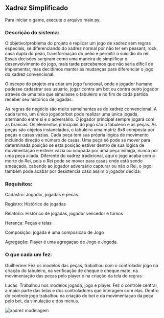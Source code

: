 ## Xadrez Simplificado
Para iniciar o game, execute o arquivo main.py.


### Descrição do sistema:

O objetivo/problema do projeto é replicar um jogo de xadrez sem regras especiais, se diferenciando do xadrez normal por não ter em peasant, rock, casa dupla do peão, transformação do peão e permitir o suicídio do rei. Essas decisões surgiram como uma maneira de simplificar o desenvolvimento do jogo, mais tarde percebemos que não seria difícil de implementar, mas decidimos manter as mudanças para diferenciar o jogo do xadrez convencional.

O escopo do projeto era criar um jogo funcional, onde o jogador humano pudesse cadastrar seu usuario, jogar contra um bot ou contra outro jogador através de uma tela que simulasse o tabuleiro e no fim de cada partida receber seu histórico de jogadas.

As regras de negócio são muito semelhantes as do xadrez convencional. A cada turno, um único jogador/bot pode realizar uma única jogada, alternando entre si e o adversário. O jogador principal sempre jogará com as brancas. Os elementos principais do jogo são o tabuleiro e as peças. As peças são objetos instanciados, o tabuleiro uma matriz 8x8 composta por peças e casas vazias. Cada peça tem sua própria lógica de movimento incluindo direção e número de casas. Uma peça só pode se mover para determinada posição se esta posição estiver dentro de sua lógica de movimentação e estiver vazia ou ocupada por uma peça inimiga, nunca por uma peça aliada. Diferente do xadrez tradicional, aqui o jogo acaba com a morte do Rei, pois o Rei pode se mover para casas onde está sendo ameaçado, cabendo ao jogador adversário capturar ou não o Rei, o jogo também pode acabar por desistencia caso assim o jogador decida. 


### Requisitos:

Cadastro: Jogador, jogadas e pecas.

Registro: Histórico de jogadas

Relatorio: Histórico de jogadas, jogador vencedor e turnos

Herança: Peças e telas

Composição: jogada é uma composicao de Jogo

Agregação: Player é uma agregaçao de Jogo e Jogoda.

### O que cada um fez:
Guilherme: Fez os modelos das peças, trabalhou com o controlador jogo na criação do tabuleiro, na verificação de cheque e cheque mate, na movimentação das peças pelo player e na criação da tela de regras.

Lucas: Trabalhou nos modelos jogada, jogo e player. Fez o controle central, a maior parte das telas e dos controladores que interagem com elas. Dentro do controle jogo trabalhou na criação do bot e da movimentaçao da peça pelo bot, da simulação e dos menus.



![xadrez modelagem](https://github.com/Dev-lucasElias/Chess/assets/94094527/35d8fb5d-fe99-49cb-b635-f0f92ce9d42b)

